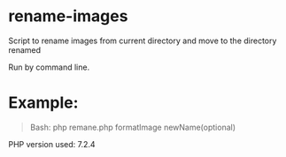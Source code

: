 # rename-images

Script to rename images from current directory and move to the directory renamed

Run by command line.

# Example:
  > Bash: php remane.php formatImage newName(optional)

PHP version used: 7.2.4
